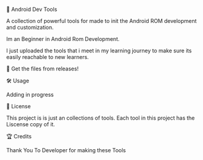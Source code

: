 🚀 Android Dev Tools

A collection of powerful tools for made to init the Android ROM development and customization.

Im an Beginner in Android Rom Development.

I just uploaded the tools that i meet in my learning journey to make sure its easily reachable to new learners.

📁 Get the files from releases!


🛠️ Usage

Adding in progress


📜 License

This project is is just an collections of tools. Each tool in this project has the Liscense copy of it.


🏆 Credits



Thank You To Developer for making these Tools
